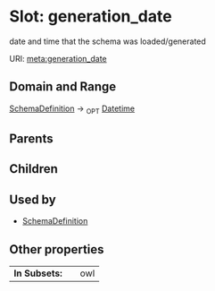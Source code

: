 
# Slot: generation_date


date and time that the schema was loaded/generated

URI: [meta:generation_date](https://w3id.org/linkml/meta/generation_date)


## Domain and Range

[SchemaDefinition](SchemaDefinition.md) ->  <sub>OPT</sub> [Datetime](types/Datetime.md)

## Parents


## Children


## Used by

 * [SchemaDefinition](SchemaDefinition.md)

## Other properties

|  |  |  |
| --- | --- | --- |
| **In Subsets:** | | owl |

